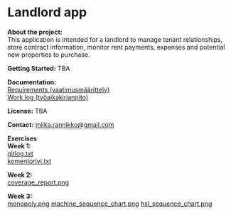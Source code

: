 # Landlord app

**About the project:**<br>
This application is intended for a landlord to manage tenant relationships, store contract information, monitor rent payments, expenses and potential new properties to purchase.

**Getting Started:** TBA<br>

**Documentation:** <br>
[Requirements (vaatimusmäärittely)](https://github.com/miikara/landlord/blob/master/documentation/requirements.MD)<br>
[Work log (työaikakirjanpito)](https://github.com/miikara/landlord/blob/master/documentation/work_log.MD)

**License:** TBA <br>

**Contact:** miika.rannikko@gmail.com

**Exercises**<br>
**Week 1:**<br>
[gitlog.txt](https://github.com/miikara/landlord/blob/master/laskarit/viikko1/gitlog.txt)<br>
[komentorivi.txt](https://github.com/miikara/landlord/blob/master/laskarit/viikko1/komentorivi.txt)

**Week 2:**<br>
[coverage_report.png](https://github.com/miikara/landlord/blob/master/laskarit/viikko2/coverage_report.png)

**Week 3:**<br>
[monopoly.png](https://github.com/miikara/landlord/blob/master/laskarit/viikko3/monopoly.png)
[machine_sequence_chart.png](https://github.com/miikara/landlord/blob/master/laskarit/viikko3/machine_sequence_chart.png)
[hsl_sequence_chart.png](https://github.com/miikara/landlord/blob/master/laskarit/viikko3/hsl_sequence_chart.png)
